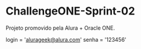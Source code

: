 # ChallengeONE-Sprint-02
Projeto promovido pela Alura + Oracle ONE.


login = 'alurageek@alura.com'
senha = '123456'
